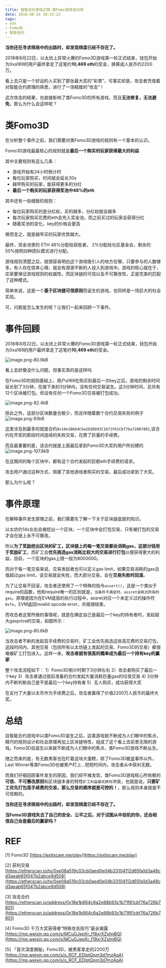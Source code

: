 ```yaml
---
title: 智能合约游戏之殇-类Fomo3D攻击分析
date: 2018-08-24 10:15:22
tags:
- eth
- Fomo3D
- 智能合约
---
```


**当你还在寻求棋局中的出路时，却发现棋盘已经不存在了。**

<!--more-->

2018年8月22日，以太坊上异常火爆的Fomo3D游戏第一轮正式结束，钱包开始为0xa169的用户最终拿走了这笔约**10,469 eth**的奖金，换算成人民币约2200万。

看上去只是一个好运的人买到了那张最大奖的“彩票”，可事实却是，攻击者凭借着对智能合约原理的熟悉，进行了一场精致的“攻击”！

这次攻击的结果，也直接影响了类Fomo3D的所有游戏，而且**无法修复，无法避免**，那么为什么会这样呢？

# 类Fomo3D #

在分析整个事件之前，我们需要对类Fomo3D游戏的规则有一个基本的认识。

Fomo3D游戏最最核心的规则就是**最后一个购买的玩家获得最大的利益**

其中主要规则有这么几条：
- 游戏开始有24小时倒计时
- 每位玩家购买，时间就会延长30s
- 越早购买的玩家，能获得更多的分红
- **最后一个购买的玩家获得奖池中48%的eth**

其中还有一些细致的规则：
- 每位玩家购买的是分红权，买的越多，分红权就会越多
- 每次玩家购买花费的eth会充入奖金池，而之前买过的玩家会获得分红
- 随着奖池的变化，key的价格会更高

换而言之，就是越早买的玩家优势越大。

最终，资金池里的 ETH 48%分配给获胜者， 2%分配给社区基金会，剩余的 50%按照四种团队模式进行分配。

游戏规则清楚之后，就很容易明白这个游戏吸引人的地方在哪，只要参与的人数够多，有人存在侥幸心理，就会有源源不断的人投入到游戏中。游戏的核心就在于，庄家要保证游戏规则的权威性，而区块链的可信以及不可篡改性，正是完美的匹配了这种模式。

简单来说，这是一个**基于区块链可信原则**而诞生的游戏，也同样是一场巨大的社会实验。

可，问题是怎么发生的呢？让我们一起来回顾一下事件。

# 事件回顾 #

2018年8月22日，以太坊上异常火爆的Fomo3D游戏第一轮正式结束，钱包开始为0xa169的用户最终拿走了这笔约**10,469 eth**的奖金。

![image.png-80.9kB][1]

看上去好像没什么问题，但事实真的是这样吗

在Fomo3D的规则基础上，用户a169在购买到最后一次key之后，游戏的剩余时间延长到了3分钟，在接下来的3分钟内，没有任何交易诞生。这3分钟时间，总共有12个区块被打包。但没有任何一个Fomo3D交易被打包成功。

![image.png-82.4kB][2]

除此之外，这部分区块数量也极少，而且伴随着数个合约交易失败的例子
![image.png-93kB][3]

这里涉及到最多的就是合约`0x18e1B664C6a2E88b93C1b71F61Cbf76a726B7801`,该合约在开奖的那段时间连续的失败交易，花费了巨量的手续费。

而且最重要的是，该合约就是上面最后拿到Fomo3D大奖的用户所创建的
![image.png-107.8kB][4]

在这期间的每个区块中，都有这个合约发起的巨额eth手续费的请求。

攻击用户通过这种方式，阻塞了其他游戏者购买的交易，最后成功拿到了大奖。

那么为什么呢？

# 事件原理 #

在解释事件发生原理之前，我们需要先了解一下关于区块链底层的知识。

以太坊约14s左右会被挖出一个区块，一个区块中会打包交易，只有被打包的交易才会在链上永不可篡改。

所以**为了奖励挖出区块的矿工，区块链上的每一笔交易都会消耗gas，这部分钱用于奖励矿工**，而矿工会**优先挑选gas消耗比较大的交易进行打包**以便获得更大的利益，目前，一个区块的gas上限一般为8000000。

而对于每一笔交易来说，交易发起者也可以定义gas limit，如果交易消耗的gas总值超过gas limit，该交易就会失败，而大部分交易，会在**交易失败时回滚**。

为了让交易不回滚，攻击者还使用了一个特殊的指令`assert()`，这是一个类似于require的函数，他和require唯一的区别就是，`当条件不满足时，assret会耗光所有的gas`。原理是因为在EVM底层的执行过程中，assret对应一个未定义过的操作符`0xfe`，EVM返回invalid opcode error，并报错结束。

而攻击者这里所做的事情呢，就是在确定自己是最后一个key的持有者时，发起超大gasprice的交易，如图所示：

![image.png-80.6kB][5]

当攻击者不断的发起高手续费的交易时，矿工会优先挑选这些高花费的交易打包，这段时间内，其他交易（包括所有以太坊链上发起的交易、Fomo3D的交易）都很难被矿工打包进入。这样一来，**攻击者就有很高的概率成为最后一个持有key的赢家**

整个攻击流程如下：
1）Fomo3D倒计时剩下3分钟左右
2）攻击者购买了最后一个key
3）攻击者通过提前准备的合约发起大量消耗巨量gas的垃圾交易
4) 3分钟内不断判断自己是不是最后一个key持有者
5）无人购买，成功获得大奖


在支付了大量以太币作为手续费之后，攻击者赢得了价值2200万人民币的最终大奖。

# 总结 #

自智能合约游戏中以类Fomo3D诞生之后，这类游戏就不断成为人们眼中的焦点，精巧的规则设计和社会原理再加上区块链特性，组成了这个看上去前景无限的游戏。Fomo3D自诞生以来就不断成为人们眼中的焦点，类Fomo3D游戏不断丛生。

随之而来的是，有无数黑客也在盯着这块大蛋糕，除了Fomo3D被盗事件以外， Last Winner等类Fomo3D也被黑产盯上...短短时间内，攻击者从中获利无数。

而我们仔细回顾事件发生的原因，我们却不难发现，类Fomo3D游戏核心所依赖的**可信、不可篡改原则**和区块链本身的特性`矿工利益最优原则`冲突，也就是说，**只要矿工优先打包高手续费的交易，那么交易的顺序就是可控的！**，那么规则本身就是不可信赖的。

**当你还在寻求棋局中的出路时，却发现棋盘已经不存在了。**

**当Fomo3D游戏失去了自己的安全、公平之后，对于试图从中投机的你，还会相信自己会是最后的赢家吗？**


# REF #

\[1\] Fomo3D
[https://exitscam.me/play](https://exitscam.me/play)

\[2\] 获利交易
[https://etherscan.io/tx/0xe08a519c03cb0aed0e04b33104112d65fa1d3a48cd3aeab65f047b2abce9d508](https://etherscan.io/tx/0xe08a519c03cb0aed0e04b33104112d65fa1d3a48cd3aeab65f047b2abce9d508)

\[3\] 攻击合约
[https://etherscan.io/address/0x18e1b664c6a2e88b93c1b71f61cbf76a726b7801](https://etherscan.io/address/0x18e1b664c6a2e88b93c1b71f61cbf76a726b7801)

\[4\] Fomo3D 千万大奖获得者“特殊攻击技巧”最全揭露
[https://mp.weixin.qq.com/s/MCuGJepXr_f18xrXZsImBQ](https://mp.weixin.qq.com/s/MCuGJepXr_f18xrXZsImBQ)

\[5\] 「首次深度揭秘」Fomo3D，被黑客拿走的2200万
[https://mp.weixin.qq.com/s/s_RCF_EDlptQpm3d7mzApA](https://mp.weixin.qq.com/s/s_RCF_EDlptQpm3d7mzApA)


  [1]: http://static.zybuluo.com/LoRexxar/ny8ikv87ex1y5ak6k7ctgek8/image.png
  [2]: http://static.zybuluo.com/LoRexxar/wd1m1sn4sccybe4owzhabnt7/image.png
  [3]: http://static.zybuluo.com/LoRexxar/wbtd3tmc5pykdo254ulule93/image.png
  [4]: http://static.zybuluo.com/LoRexxar/l3b4vd61s8wu1wt638xai3r4/image.png
  [5]: http://static.zybuluo.com/LoRexxar/j776fccqmuyk574l6gp27fpp/image.png
